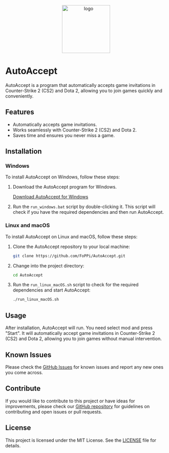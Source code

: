 <p align=center>
  <img width=150 src=https://raw.githubusercontent.com/FoPPi/AutoAccept/main/icon.ico alt='logo' />
</p>

# AutoAccept

AutoAccept is a program that automatically accepts game invitations in Counter-Strike 2 (CS2) and Dota 2, allowing you to join games quickly and conveniently.

## Features

- Automatically accepts game invitations.
- Works seamlessly with Counter-Strike 2 (CS2) and Dota 2.
- Saves time and ensures you never miss a game.

## Installation

### Windows

To install AutoAccept on Windows, follow these steps:

1. Download the AutoAccept program for Windows.

   [Download AutoAccept for Windows](https://github.com/FoPPi/AutoAccept/releases)

2. Run the `run_windows.bat` script by double-clicking it. This script will check if you have the required dependencies and then run AutoAccept.

### Linux and macOS

To install AutoAccept on Linux and macOS, follow these steps:

1. Clone the AutoAccept repository to your local machine:

   ```bash
   git clone https://github.com/FoPPi/AutoAccept.git
   ```

2. Change into the project directory:

   ```bash
   cd AutoAccept
   ```

3. Run the `run_linux_macOS.sh` script to check for the required dependencies and start AutoAccept:

   ```bash
   ./run_linux_macOS.sh
   ```

## Usage

After installation, AutoAccept will run. You need select mod and press "Start". It will automatically accept game invitations in Counter-Strike 2 (CS2) and Dota 2, allowing you to join games without manual intervention.

## Known Issues

Please check the [GitHub Issues](https://github.com/FoPPi/AutoAccept/issues) for known issues and report any new ones you come across.

## Contribute

If you would like to contribute to this project or have ideas for improvements, please check our [GitHub repository](https://github.com/FoPPi/AutoAccept) for guidelines on contributing and open issues or pull requests.

## License

This project is licensed under the MIT License. See the [LICENSE](LICENSE.md) file for details.
